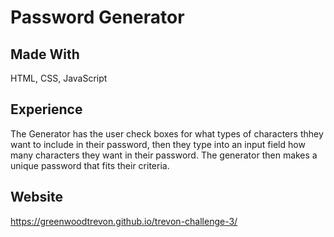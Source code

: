 # Password Generator

## Made With
HTML, CSS, JavaScript

## Experience
The Generator has the user check boxes for what types of characters thhey want to include in their password,
then they type into an input field how many characters they want in their password. The generator then 
makes a unique password that fits their criteria.

## Website
https://greenwoodtrevon.github.io/trevon-challenge-3/
